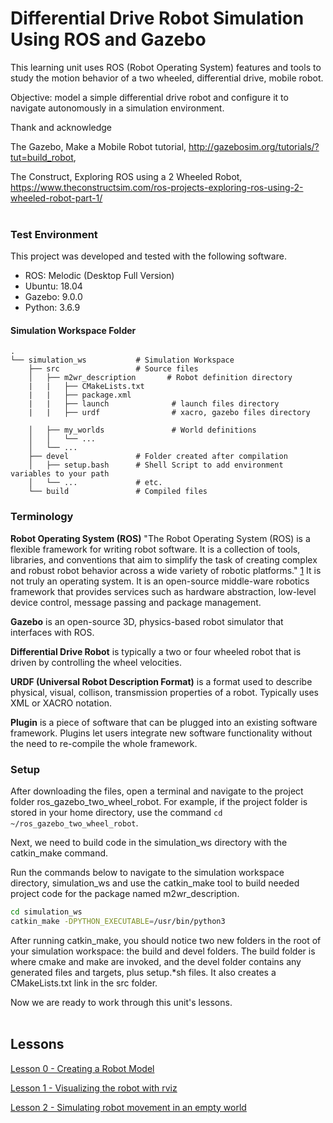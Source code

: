 # Differential Drive Robot Simulation Using ROS and Gazebo

This learning unit uses ROS (Robot Operating System) features and tools to study the motion behavior of a two wheeled, differential drive, mobile robot.

Objective: model a simple differential drive robot and configure it to navigate autonomously in a simulation environment.


Thank and acknowledge

The Gazebo, Make a Mobile Robot tutorial, http://gazebosim.org/tutorials/?tut=build_robot, 


The Construct, Exploring ROS using a 2 Wheeled Robot, https://www.theconstructsim.com/ros-projects-exploring-ros-using-2-wheeled-robot-part-1/
</br></br>


### Test Environment

This project was developed and tested with the following software.

- ROS: Melodic (Desktop Full Version)
- Ubuntu: 18.04
- Gazebo: 9.0.0
- Python: 3.6.9


#### Simulation Workspace Folder
    .
    └── simulation_ws           # Simulation Workspace
        ├── src                 # Source files 
        │   ├── m2wr_description       # Robot definition directory
        |   |   ├── CMakeLists.txt
        |   |   ├── package.xml
        |   |   ├── launch              # launch files directory
        |   |   ├── urdf                # xacro, gazebo files directory

        │   ├── my_worlds               # World definitions
        │   │   └── ...
        │   └── ...
        ├── devel               # Folder created after compilation
        │   ├── setup.bash      # Shell Script to add environment variables to your path
        │   └── ...             # etc.
        └── build               # Compiled files
    

### Terminology

**Robot Operating System (ROS)** "The Robot Operating System (ROS) is a flexible framework for writing robot software. It is a collection of tools, libraries, and conventions that aim to simplify the task of creating complex and robust robot behavior across a wide variety of robotic platforms." [1](https://www.ros.org/about-ros/) It is not truly an operating system. It is an open-source middle-ware robotics framework that provides services such as hardware abstraction, low-level device control, message passing and package management.

**Gazebo** is an open-source 3D, physics-based robot simulator that interfaces with ROS.

**Differential Drive Robot** is typically a two or four wheeled robot that is driven by controlling the wheel velocities.

**URDF (Universal Robot Description Format)** is a format used to describe physical, visual, collison, transmission properties of a robot. Typically uses XML or XACRO notation.

**Plugin** is a piece of software that can be plugged into an existing software framework. Plugins let users integrate new software functionality without the need to re-compile the whole framework.

### Setup

After downloading the files, open a terminal and navigate to the project folder ros_gazebo_two_wheel_robot. For example, if the project folder is stored in your home directory, use the command `cd ~/ros_gazebo_two_wheel_robot`.

Next, we need to build code in the simulation_ws directory with the catkin_make command.

Run the commands below to navigate to the simulation workspace directory, simulation_ws and use the catkin_make tool to build needed project code for the package named m2wr_description.

```bash
cd simulation_ws
catkin_make -DPYTHON_EXECUTABLE=/usr/bin/python3
```

After running catkin_make, you should notice two new folders in the root of your simulation workspace: the build and devel folders. The build folder is where cmake and make are invoked, and the devel folder contains any generated files and targets, plus setup.*sh files. It also creates a CMakeLists.txt link in the src folder.

Now we are ready to work through this unit's lessons.</br></br>

## Lessons

[Lesson 0 - Creating a Robot Model](./lesson00.md)

[Lesson 1 - Visualizing the robot with rviz](./lesson01.md)

[Lesson 2 - Simulating robot movement in an empty world](./lesson02.md)

